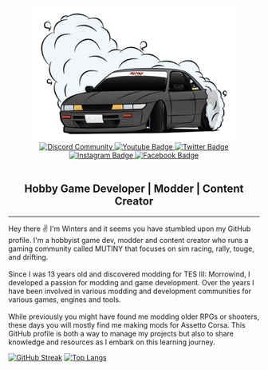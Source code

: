 <div id="header" align="center">
  <img src="https://github.com/mutinysim/mutinysim/blob/main/assets/mutiny-s13-sticker.png?raw=true" width="400"/>
  <div id="badges">
  <a href="http://discord.gg/hTvVF9TEGG">
    <img src="https://img.shields.io/badge/Discord-blue?style=for-the-badge&logo=discord&logoColor=white" alt="Discord Community"/>
  </a>
  <a href="https://www.youtube.com/@MUTINYSIM">
    <img src="https://img.shields.io/badge/YouTube-red?style=for-the-badge&logo=youtube&logoColor=white" alt="Youtube Badge"/>
  </a>
  <a href="https://twitter.com/mutinysim">
    <img src="https://img.shields.io/badge/Twitter-blue?style=for-the-badge&logo=twitter&logoColor=white" alt="Twitter Badge"/>
  </a>
  <a href="https://www.instagram.com/mutinysim/">
    <img src="https://img.shields.io/badge/Instagram-E4405F?style=for-the-badge&logo=instagram&logoColor=white" alt="Instagram Badge"/>
  </a>
  <a href="https://www.facebook.com/mutinysim/">
    <img src="https://img.shields.io/badge/Facebook-1877F2?style=for-the-badge&logo=facebook&logoColor=white" alt="Facebook Badge"/>
  </a>
  </div>
  <img src="https://komarev.com/ghpvc/?username=mutinysim&style=flat-square&color=blue" alt=""/>
  <h2>
  Hobby Game Developer | Modder | Content Creator
  </h2>
</div>

---
Hey there ✌️ I'm Winters and it seems you have stumbled upon my GitHub profile. I'm a hobbyist game dev, modder and content creator who runs a gaming community called MUTINY that focuses on sim racing, rally, touge, and drifting.
</br></br>
Since I was 13 years old and discovered modding for TES III: Morrowind, I developed a passion for modding and game development. Over the years I have been involved in various modding and development communities for various games, engines and tools.
</br></br>
While previously you might have found me modding older RPGs or shooters, these days you will mostly find me making mods for Assetto Corsa. This GitHub profile is both a way to manage my projects but also to share knowledge and resources as I embark on this learning journey.

[![GitHub Streak](https://github-readme-streak-stats.herokuapp.com?user=mutinysim&theme=tokyonight-duo&hide_border=true&date_format=M%20j%5B%2C%20Y%5D)](https://git.io/streak-stats)
[![Top Langs](https://github-readme-stats.vercel.app/api/top-langs/?username=mutinysim&layout=compact&theme=vision-friendly-dark)](https://github.com/anuraghazra/github-readme-stats)
